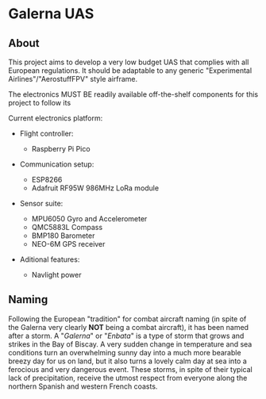 # Galerna UAS

## About
This project aims to develop a very low budget UAS that complies with all European regulations. It should be adaptable to any generic "Experimental Airlines"/"AerostuffFPV" style airframe.

The electronics MUST BE readily available off-the-shelf components for this project to follow its 

Current electronics platform:
- Flight controller:
  - Raspberry Pi Pico
- Communication setup:
  - ESP8266
  - Adafruit RF95W 986MHz LoRa module

- Sensor suite:
  - MPU6050 Gyro and Accelerometer
  - QMC5883L Compass
  - BMP180 Barometer
  - NEO-6M GPS receiver

- Aditional features:
  - Navlight power

## Naming
Following the European "tradition" for combat aircraft naming (in spite of the Galerna very clearly **NOT** being a combat aircraft), it has been named after a storm.
A "*Galerna*" or "*Enbata*" is a type of storm that grows and strikes in the Bay of Biscay. A very sudden change in temperature and sea conditions turn an overwhelming sunny day into a much more bearable breezy day for us on land, but it also turns a lovely calm day at sea into a ferocious and very dangerous event.
These storms, in spite of their typical lack of precipitation, receive the utmost respect from everyone along the northern Spanish and western French coasts.
